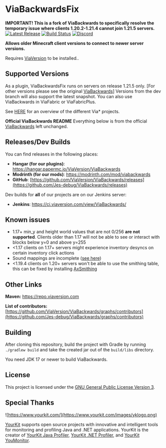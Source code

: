 # ViaBackwardsFix
**IMPORTANT! This is a fork of ViaBackwards to specifically resolve the temporary issue where clients 1.20.2-1.21.4 cannot join 1.21.5 servers.**
[![Latest Release](https://img.shields.io/github/v/release/ViaVersion/ViaBackwards)](https://github.com/Jes-debug/ViaBackwards/releases)
[![Build Status](https://github.com/ViaVersion/ViaBackwards/actions/workflows/gradle.yml/badge.svg?branch=master)](https://github.com/ViaVersion/ViaBackwards/actions)
[![Discord](https://img.shields.io/badge/chat-on%20discord-blue.svg)](https://viaversion.com/discord)

**Allows older Minecraft client versions to connect to newer server versions.**

Requires [ViaVersion](https://hangar.papermc.io/ViaVersion/ViaVersion) to be installed..

Supported Versions
-
As a plugin, ViaBackwardsFix runs on servers on release 1.21.5 only. [For other versions please see the original [ViaBackwards](https://github.com/ViaVersion/ViaBackwards)] Versions from the dev branch will also support the latest snapshot. You can also use ViaBackwards in ViaFabric or ViaFabricPlus.

See [HERE](https://github.com/ViaVersion) for an overview of the different Via* projects.

**Official ViaBackwards README**
Everything below is from the official [ViaBackwards](https://github.com/ViaVersion/ViaBackwards) left unchanged.

Releases/Dev Builds
-
You can find releases in the following places:

- **Hangar (for our plugins)**: https://hangar.papermc.io/ViaVersion/ViaBackwards
- **Modrinth (for our mods)**: https://modrinth.com/mod/viabackwards
- **GitHub**: [https://github.com/ViaVersion/ViaBackwards/releases](https://github.com/Jes-debug/ViaBackwards/releases)

Dev builds for **all** of our projects are on our Jenkins server:

- **Jenkins**: https://ci.viaversion.com/view/ViaBackwards/

Known issues
-

* 1.17+ min_y and height world values that are not 0/256 **are not supported**. Clients older than
  1.17 will not be able to see or interact with blocks below y=0 and above y=255
* <1.17 clients on 1.17+ servers might experience inventory desyncs on certain inventory click actions
* Sound mappings are incomplete ([see here](https://github.com/ViaVersion/ViaBackwards/issues/326))
* <1.19.4 clients on 1.20+ servers won't be able to use the smithing table, this can be fixed by
  installing [AxSmithing](https://github.com/ViaVersionAddons/AxSmithing)

Other Links
-
**Maven:** https://repo.viaversion.com

**List of contributors:** [https://github.com/ViaVersion/ViaBackwards/graphs/contributors](https://github.com/Jes-debug/ViaBackwards/graphs/contributors)

Building
-
After cloning this repository, build the project with Gradle by running `./gradlew build` and take the created jar out
of the `build/libs` directory.

You need JDK 17 or newer to build ViaBackwards.

License
-
This project is licensed under the [GNU General Public License Version 3](LICENSE).

Special Thanks
-
![https://www.yourkit.com/](https://www.yourkit.com/images/yklogo.png)

[YourKit](https://www.yourkit.com/) supports open source projects with innovative and intelligent tools
for monitoring and profiling Java and .NET applications.
YourKit is the creator of [YourKit Java Profiler](https://www.yourkit.com/java/profiler/),
[YourKit .NET Profiler](https://www.yourkit.com/.net/profiler/),
and [YourKit YouMonitor](https://www.yourkit.com/youmonitor/).
